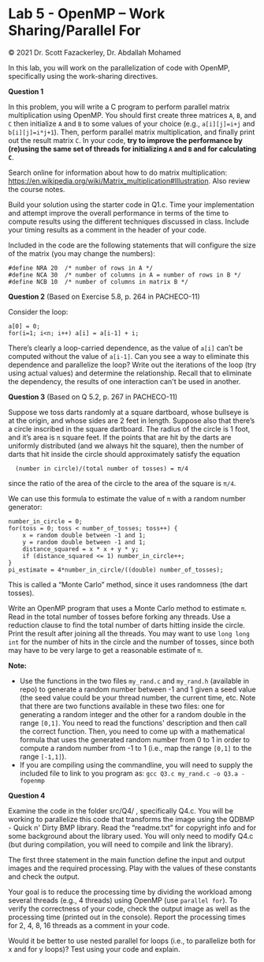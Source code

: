 # Lab 5 - OpenMP – Work Sharing/Parallel For
© 2021 Dr. Scott Fazackerley, Dr. Abdallah Mohamed

In this lab, you will work on the parallelization of code with OpenMP, specifically using the work-sharing directives. 

**Question 1**

In this problem, you will write a C program to perform parallel matrix multiplication using OpenMP. You should first create three matrices `A`, `B`, and `C` then initialize `A` and `B` to some values of your choice (e.g., `a[i][j]=i+j` and `b[i][j]=i*j+1`). Then, perform parallel matrix multiplication, and finally print out the result matrix `C`. In your code, **try to improve the performance by (re)using the same set of threads for initializing `A` and `B` and for calculating `C`**. 

Search online for information about how to do matrix multiplication: https://en.wikipedia.org/wiki/Matrix_multiplication#Illustration.  Also review the course notes. 

Build your solution using the starter code in Q1.c.   Time your implementation and attempt improve the overall performance in terms of the time to compute results using the different techniques discussed in class.   Include your timing results as a comment in the header of your code.

Included in the code are the following statements that will configure the size of the matrix (you  may change the numbers):
```
#define NRA 20  /* number of rows in A */
#define NCA 30  /* number of columns in A = number of rows in B */
#define NCB 10  /* number of columns in matrix B */
```

**Question 2** (Based on Exercise 5.8, p. 264 in PACHECO-11) 

Consider the loop:

```
a[0] = 0;
for(i=1; i<n; i++) a[i] = a[i-1] + i;
```
There’s clearly a loop-carried dependence, as the value of `a[i]` can’t be computed without the value of `a[i-1]`. Can you see a way to eliminate this dependence and parallelize the loop?  Write out the iterations of the loop (try using actual values) and determine the relationship. Recall that to eliminate the dependency, the results of one interaction can't be used in another.   

**Question 3** (Based on Q 5.2, p. 267 in PACHECO-11)

Suppose we toss darts randomly at a square dartboard, whose bullseye is at the origin, and whose sides are 2 feet in length. Suppose also that there’s a circle inscribed in the square dartboard. The radius of the circle is 1 foot, and it’s area is `π` square feet. If the points that are hit by the darts are uniformly distributed (and we always hit the square), then the number of darts that hit inside the circle should approximately satisfy the equation 
```
  (number in circle)/(total number of tosses) = π/4
```
since the ratio of the area of the circle to the area of the square is `π/4`. 

We can use this formula to estimate the value of `π` with a random number generator:
```
number_in_circle = 0;
for(toss = 0; toss < number_of_tosses; toss++) {
    x = random double between -1 and 1;
    y = random double between -1 and 1;
    distance_squared = x * x + y * y;
    if (distance_squared <= 1) number_in_circle++;
}
pi_estimate = 4*number_in_circle/((double) number_of_tosses);
```
This is called a “Monte Carlo” method, since it uses randomness (the dart tosses).

Write an OpenMP program that uses a Monte Carlo method to estimate `π`. Read in the total number of tosses before forking any threads. Use a reduction clause to find the total number of darts hitting inside the circle. Print the result after joining all the threads. You may want to use `long long int` for the number of hits in the circle and the number of tosses, since both may have to be very large to get a reasonable estimate of `π`.


**Note:** 
* Use the functions in the two files `my_rand.c` and `my_rand.h` (available in repo) to generate a random number between -1 and 1 given a seed value (the seed value could be your thread number, the current time, etc. Note that there are two functions available in these two files: one for generating a random integer and the other for a random double in the range `[0,1]`. You need to read the functions' description and then call the correct function. Then, you need to come up with a mathematical formula that uses the generated random number from 0 to 1 in order to compute a random number from -1 to 1 (i.e., map the range `[0,1]` to the range `[-1,1]`).
* If you are compiling using the commandline, you will need to supply the included file to link to you program as: `gcc Q3.c my_rand.c -o Q3.a -fopenmp` 

**Question 4**   

Examine the code in the folder src/Q4/ , specifically Q4.c.  You will be working to parallelize this code that transforms the image using the QDBMP - Quick n' Dirty BMP library. Read the “readme.txt” for copyright info and for some background about the library used.  You will only need to modify Q4.c (but during compilation, you will need to compile and link the library). 

The first three statement in the main function define the input and output images and the required processing. Play with the values of these constants and check the output. 

Your goal is to reduce the processing time by dividing the workload among several threads (e.g., 4 threads) using OpenMP (use `parallel for`). To verify the correctness of your code, check the output image as well as the processing time (printed out in the console). Report the processing times for 2, 4, 8, 16 threads as a comment in your code.

Would it be better to use nested parallel for loops (i.e., to parallelize both for x and for y loops)? Test using your code and explain.

